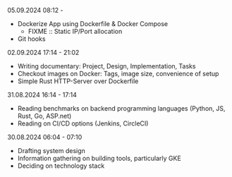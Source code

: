 05.09.2024 08:12 - 
- Dockerize App using Dockerfile & Docker Compose
  - FIXME :: Static IP/Port allocation
- Git hooks

02.09.2024 17:14 - 21:02
- Writing documentary: Project, Design, Implementation, Tasks
- Checkout images on Docker: Tags, image size, convenience of setup
- Simple Rust HTTP-Server over Dockerfile

31.08.2024 16:14 - 17:14
- Reading benchmarks on backend programming languages (Python, JS, Rust, Go, ASP.net)
- Reading on CI/CD options (Jenkins, CircleCI)

30.08.2024 06:04 - 07:10
- Drafting system design
- Information gathering on building tools, particularly GKE
- Deciding on technology stack

